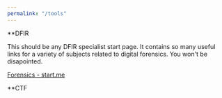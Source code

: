 ```yaml
---
permalink: "/tools"
---
```


**DFIR

This should be any DFIR specialist start page. It contains so many useful links for a variety of subjects related to digital forensics. You won't be disapointed.

[Forensics - start.me](https://start.me/p/q6mw4Q/forensics)

**CTF

